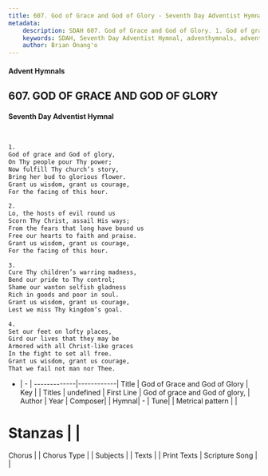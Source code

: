 ```yaml
---
title: 607. God of Grace and God of Glory - Seventh Day Adventist Hymnal
metadata:
    description: SDAH 607. God of Grace and God of Glory. 1. God of grace and God of glory, On Thy people pour Thy power; Now fulfill Thy church’s story, Bring her bud to glorious flower. Grant us wisdom, grant us courage, For the facing of this hour.
    keywords: SDAH, Seventh Day Adventist Hymnal, adventhymnals, advent hymnals, God of Grace and God of Glory, God of grace and God of glory, 
    author: Brian Onang'o
---
```


#### Advent Hymnals
## 607. GOD OF GRACE AND GOD OF GLORY
#### Seventh Day Adventist Hymnal

```txt


1.
God of grace and God of glory,
On Thy people pour Thy power;
Now fulfill Thy church’s story,
Bring her bud to glorious flower.
Grant us wisdom, grant us courage,
For the facing of this hour.

2.
Lo, the hosts of evil round us
Scorn Thy Christ, assail His ways;
From the fears that long have bound us
Free our hearts to faith and praise.
Grant us wisdom, grant us courage,
For the facing of this hour.

3.
Cure Thy children’s warring madness,
Bend our pride to Thy control;
Shame our wanton selfish gladness
Rich in goods and poor in soul.
Grant us wisdom, grant us courage,
Lest we miss Thy kingdom’s goal.

4.
Set our feet on lofty places,
Gird our lives that they may be
Armored with all Christ-like graces
In the fight to set all free.
Grant us wisdom, grant us courage,
That we fail not man nor Thee.


```

- |   -  |
-------------|------------|
Title | God of Grace and God of Glory |
Key |  |
Titles | undefined |
First Line | God of grace and God of glory, |
Author | 
Year | 
Composer|  |
Hymnal|  - |
Tune|  |
Metrical pattern | |
# Stanzas |  |
Chorus |  |
Chorus Type |  |
Subjects |  |
Texts |  |
Print Texts | 
Scripture Song |  |
  
